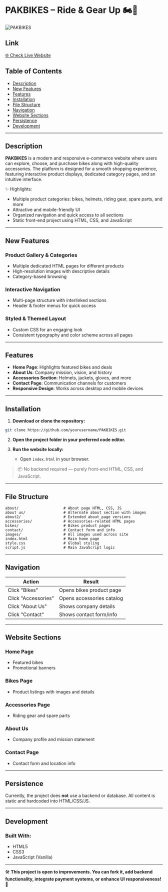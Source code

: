 # PAKBIKES – Ride & Gear Up 🏍️🛒

![PAKBIKES](https://img.shields.io/badge/PAKBIKES-HTML%2C%20CSS%2C%20JS-orange.svg)

## Link

[🌐 Check Live Website](https://drive.google.com/your-demo-link) <!-- Replace with actual link -->

## Table of Contents

* [Description](#description)  
* [New Features](#new-features)  
* [Features](#features)  
* [Installation](#installation)  
* [File Structure](#file-structure)  
* [Navigation](#navigation)  
* [Website Sections](#website-sections)  
* [Persistence](#persistence)  
* [Development](#development)  

---

## Description

**PAKBIKES** is a modern and responsive e-commerce website where users can explore, choose, and purchase bikes along with high-quality accessories. The platform is designed for a smooth shopping experience, featuring interactive product displays, dedicated category pages, and an intuitive interface.

✨ Highlights:  
* Multiple product categories: bikes, helmets, riding gear, spare parts, and more  
* Attractive and mobile-friendly UI  
* Organized navigation and quick access to all sections  
* Static front-end project using HTML, CSS, and JavaScript  

---

## New Features

### Product Gallery & Categories
* Multiple dedicated HTML pages for different products  
* High-resolution images with descriptive details  
* Category-based browsing  

### Interactive Navigation
* Multi-page structure with interlinked sections  
* Header & footer menus for quick access  

### Styled & Themed Layout
* Custom CSS for an engaging look  
* Consistent typography and color scheme across all pages  

---

## Features

- **Home Page**: Highlights featured bikes and deals  
- **About Us**: Company mission, vision, and history  
- **Accessories Section**: Helmets, jackets, gloves, and more  
- **Contact Page**: Communication channels for customers  
- **Responsive Design**: Works across desktop and mobile devices  

---

## Installation

1. **Download or clone the repository:**
```bash
git clone https://github.com/yourusername/PAKBIKES.git
```

2. **Open the project folder in your preferred code editor.**

3. **Run the website locally:**
   - Open `index.html` in your browser.

> 📦 No backend required — purely front-end HTML, CSS, and JavaScript.

---

## File Structure

```
about/                    # About page HTML, CSS, JS
about us/                 # Alternate about section with images
about2/                   # Extended about page versions
accessories/              # Accessories-related HTML pages
bikes/                    # Bikes product pages
contact/                  # Contact form and info
images/                   # All images used across site
index.html                # Main home page
style.css                 # Global styling
script.js                 # Main JavaScript logic
```

---

## Navigation

| Action | Result |
| ------ | ------- |
| Click "Bikes" | Opens bikes product page |
| Click "Accessories" | Opens accessories catalog |
| Click "About Us" | Shows company details |
| Click "Contact" | Shows contact form/info |

---

## Website Sections

### Home Page
- Featured bikes  
- Promotional banners  

### Bikes Page
- Product listings with images and details  

### Accessories Page
- Riding gear and spare parts  

### About Us
- Company profile and mission statement  

### Contact Page
- Contact form and location info  

---

## Persistence

Currently, the project does **not** use a backend or database. All content is static and hardcoded into HTML/CSS/JS.

---

## Development

### Built With:
* HTML5  
* CSS3  
* JavaScript (Vanilla)  

---

🛠️ **This project is open to improvements. You can fork it, add backend functionality, integrate payment systems, or enhance UI responsiveness!** 🚀
